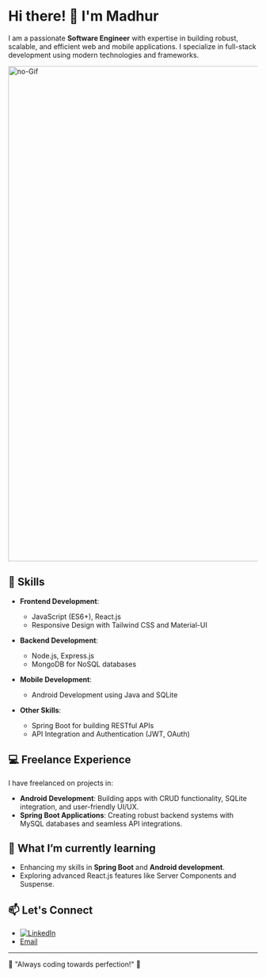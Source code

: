 # Hi there! 👋 I'm Madhur  

I am a passionate **Software Engineer** with expertise in building robust, scalable, and efficient web and mobile applications. I specialize in full-stack development using modern technologies and frameworks.  

<img width="1000px" src="https://user-images.githubusercontent.com/74038190/225813708-98b745f2-7d22-48cf-9150-083f1b00d6c9.gif"  alt="no-Gif"/>

## 🚀 Skills  
- **Frontend Development**:  
  - JavaScript (ES6+), React.js  
  - Responsive Design with Tailwind CSS and Material-UI  

- **Backend Development**:  
  - Node.js, Express.js  
  - MongoDB for NoSQL databases  

- **Mobile Development**:  
  - Android Development using Java and SQLite  

- **Other Skills**:  
  - Spring Boot for building RESTful APIs  
  - API Integration and Authentication (JWT, OAuth)  

## 💻 Freelance Experience  
I have freelanced on projects in:  
- **Android Development**: Building apps with CRUD functionality, SQLite integration, and user-friendly UI/UX.  
- **Spring Boot Applications**: Creating robust backend systems with MySQL databases and seamless API integrations.  

## 🌱 What I’m currently learning  
- Enhancing my skills in **Spring Boot** and **Android development**.  
- Exploring advanced React.js features like Server Components and Suspense.  

## 📫 Let's Connect  
- [![LinkedIn](https://img.shields.io/badge/LinkedIn-%230077B5.svg?logo=linkedin&logoColor=white)](https://www.linkedin.com/in/madhur-chaturvedi-183a16196/) 
- [Email](madhurchaturvedi2000@gmail.com)  

---

🌟 "Always coding towards perfection!" 🌟  






